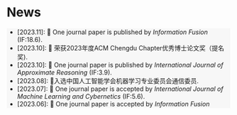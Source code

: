 # <i class="fas fa-rss "></i> News

<ul style="width: auto; height: 180px; overflow: auto; background-color: #F7F7F7">
	<li>[2023.11]: 🎉  One journal paper is published by <i> Information Fusion</i> (IF:18.6).
	</li>
	<li>[2023.10]: 🎉 荣获2023年度ACM Chengdu Chapter优秀博士论文奖（提名奖).
	</li>
	<li>[2023.10]: 🎉 One journal paper is published by <i> International Journal of Approximate Reasoning</i>  (IF:3.9).
	</li>
	<li>[2023.08]: 🎉入选中国人工智能学会机器学习专业委员会通信委员.
        </li>
	<li>[2023.07]: 🎉 One journal paper is accepted by <i> International Journal of Machine Learning and Cybernetics</i> (IF:5.6).
	</li>
	<li>[2023.06]: 🎉 One journal paper is accepted by <i> Information Fusion</i> (IF:18.6).
	</li>
	<li>[2023.01]: 🎉 One journal paper is accepted by <i> ACM Transactions on Knowledge Discovery from Data</i> (IF:4.157).
	</li>
	<li>[2022.11]: 🎉 One journal paper is accepted by <i> IEEE Transactions on Fuzzy Systems</i> (IF:12.253)
	</li>
</ul>
